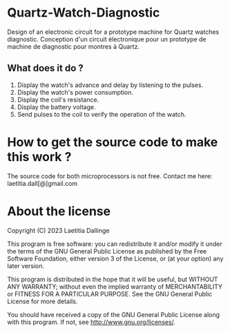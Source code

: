 # Quartz-Watch-Diagnostic

Design of an electronic circuit for a prototype machine for Quartz watches diagnostic.
Conception d'un circuit électronique pour un prototype de machine de diagnostic pour montres à Quartz.

## What does it do ?
1. Display the watch's advance and delay by listening to the pulses.
2. Display the watch's power consumption.
3. Display the coil's resistance.
4. Display the battery voltage.
5. Send pulses to the coil to verify the operation of the watch.

# How to get the source code to make this work ?
The source code for both microprocessors is not free. 
Contact me here: laetitia.dall[@]gmail.com

# About the license
Copyright (C) 2023  Laetitia Dallinge

This program is free software: you can redistribute it and/or modify
it under the terms of the GNU General Public License as published by
the Free Software Foundation, either version 3 of the License, or
(at your option) any later version.

This program is distributed in the hope that it will be useful,
but WITHOUT ANY WARRANTY; without even the implied warranty of
MERCHANTABILITY or FITNESS FOR A PARTICULAR PURPOSE.  See the
GNU General Public License for more details.

You should have received a copy of the GNU General Public License
along with this program.  If not, see <http://www.gnu.org/licenses/>.
